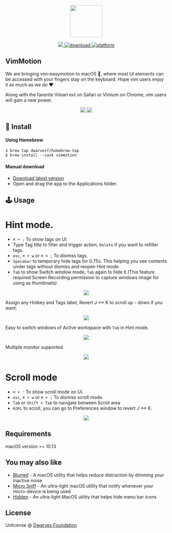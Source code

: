 <p align="center">
	<img width="100" src="img/Icon.png">
</p>
<p align="center">
	<a href="https://webuild.community">
        	<img src="https://raw.githubusercontent.com/webuild-community/badge/master/svg/made.svg" />
	</a>
	<a href="https://github.com/dwarvesf/VimMotionApp/releases/latest">
 		<img src="https://img.shields.io/badge/download-latest-brightgreen.svg" alt="download">
	<a href="https://img.shields.io/badge/platform-macOS-lightgrey.svg">
 		<img src="https://img.shields.io/badge/platform-macOS-lightgrey.svg" alt="platform">
	</a>
</p>

## VimMotion

We are bringing vim-easymotion to macOS , where most UI elements can be accessed with your fingers stay on the keyboard. Hope vim users enjoy it as much as we do ♥️

Along with the favorite Vimari ext on Safari or Vimium on Chrome, vim users will gain a new power.

<p align="center">
	<img src="img/screenshot.png">
	<img src="img/screenshot2.png">
</p>


## 🚀 Install

#### Using Homebrew

```Shell
$ brew tap dwarvesf/homebrew-tap
$ brew install --cask vimmotion
```

#### Manual download

- [Download latest version](https://github.com/dwarvesf/VimMotionApp/releases/latest)
- Open and drag the app to the Applications folder.

## 🕹 Usage
# Hint mode.

* `⌘ + ;` To show tags on UI.
* Type Tag title to filter and trigger action, `Delete` if you want to refilter tags.
* `esc`, `⌘ + w` or  `⌘ + ;` To dismiss tags.
* `Spacebar` to temporary hide tags for 0.75s. This helping you see contents under tags without dismiss and reopen Hint mode. 
* `Tab` to show Switch window mode, `Tab` again to hide it.(This feature required Screen Recording permission to capture windows image for using as thumbnails)
<p align="center">
	<img src="img/tutorial.gif">
</p>

Assign any Hotkey and Tags label, Revert J <-> K to scroll up - down if you want. 
<p align="center">
	<img src="img/preferences.png">
</p>

Easy to switch windows of Active workspace with `Tab` in Hint mode.
<p align="center">
	<img src="img/switch.png">
</p>

Multiple monitor supported.
<p align="center">
	<img src="img/multiple.JPG">
</p>



# Scroll mode
* `⌘ + '` To show scroll mode on UI.
* `esc`, `⌘ + w` or  `⌘ + ;` To dismiss scroll mode.
* `Tab` or `Shift + Tab` to navigate between Scroll area
* `HJKL` to scroll, you can go to Preferences window to revert J <-> K.
<p align="center">
	<img src="img/feature_scroll.png">
</p>


## Requirements
macOS version >= 10.13

## You may also like
- [Blurred](https://github.com/dwarvesf/Blurred) - A macOS utility that helps reduce distraction by dimming your inactive noise
- [Micro Sniff](https://github.com/dwarvesf/micro-sniff) - An ultra-light macOS utility that notify whenever your micro-device is being used
- [Hidden](https://github.com/dwarvesf/hidden) - An ultra-light MacOS utility that helps hide menu bar icons

## License

Unlicense @ [Dwarves Foundation](https://github.com/dwarvesf)

